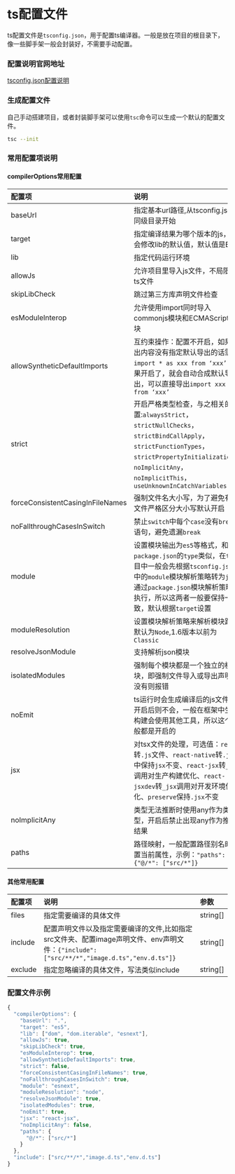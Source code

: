 # ts配置文件
ts配置文件是`tsconfig.json`，用于配置ts编译器。一般是放在项目的根目录下，像一些脚手架一般会封装好，不需要手动配置。
### 配置说明官网地址
[tsconfig.json配置说明](https://ts.nodejs.cn/tsconfig/#Watch_and_Build_Modes_6250)
### 生成配置文件
自己手动搭建项目，或者封装脚手架可以使用`tsc`命令可以生成一个默认的配置文件。
``` bash
tsc --init
```
### 常用配置项说明
#### compilerOptions常用配置
| 配置项 | 说明 |  参数 |
| :--- | :--- |:--- |
| baseUrl | 指定基本url路径,从tsconfig.json同级目录开始 | string|
| target | 指定编译结果为哪个版本的js，且会修改lib的默认值，默认值是ES5  | string|
| lib | 指定代码运行环境 | string[]|
| allowJs | 允许项目里导入js文件，不局限于ts文件 |boolean|
| skipLibCheck | 跳过第三方库声明文件检查 |boolean|
| esModuleInterop | 允许使用import同时导入commonjs模块和ECMAScript模块 | boolean|
| allowSyntheticDefaultImports | 互约束操作：配置不开启，如果导出内容没有指定默认导出的话需要`import * as xxx from ‘xxx’`，如果开启了，就会自动合成默认导出，可以直接导出`import xxx from ‘xxx’` | boolean|
| strict | 开启严格类型检查，与之相关的配置:`alwaysStrict`，`strictNullChecks`，`strictBindCallApply`，`strictFunctionTypes`，`strictPropertyInitialization`，`noImplicitAny`，`noImplicitThis`，`useUnknownInCatchVariables` |boolean|
| forceConsistentCasingInFileNames | 强制文件名大小写，为了避免有些文件严格区分大小写默认开启 |boolean|
| noFallthroughCasesInSwitch | 禁止`switch`中每个`case`没有`break`语句，避免遗漏`break` | boolean |
| module | 设置模块输出为`es5`等格式，和`package.json`的`type`类似，在`ts`项目中一般会先根据`tsconfig.json`中的`module`模块解析策略转为`js`再通过`package.json`模块解析策略在执行，所以这两者一般要保持一致，默认根据`target`设置 |string|
| moduleResolution | 设置模块解析策略来解析模块路径,默认为`Node`,1.6版本以前为`Classic` |string|
| resolveJsonModule | 支持解析json模块 |boolean|
| isolatedModules | 强制每个模块都是一个独立的模块，即强制文件导入或导出声明，没有则报错 |boolean|
| noEmit | ts运行时会生成编译后的js文件，开启后则不会，一般在框架中生产构建会使用其他工具，所以这个一般都是开启的 | boolean|
| jsx | 对tsx文件的处理，可选值：`react`转`.js`文件、`react-native`转`.js`其中保持`jsx`不变、`react-jsx`转`_jsx`调用对生产构建优化、`react-jsxdev`转`_jsx`调用对开发环境优化、`preserve`保持`.jsx`不变 |string|
| noImplicitAny | 类型无法推断时使用any作为类型，开启后禁止出现any作为推断结果 |boolean|
| paths | 路径映射，一般配置路径别名时配置当前属性，示例：`"paths": {"@/*": ["src/*"]}` | object |
#### 其他常用配置
| 配置项 | 说明 | 参数 |
| :--- | :--- |:--- |
| files | 指定需要编译的具体文件 | string[] |
| include | 配置声明文件以及指定需要编译的文件,比如指定src文件夹、配置image声明文件、env声明文件：`{"include":["src/**/*","image.d.ts","env.d.ts"]}` | string[] |
| exclude | 指定忽略编译的具体文件，写法类似include | string[] |

### 配置文件示例
``` ts
{
  "compilerOptions": {
    "baseUrl": ".",
    "target": "es5",
    "lib": ["dom", "dom.iterable", "esnext"],
    "allowJs": true,
    "skipLibCheck": true,
    "esModuleInterop": true,
    "allowSyntheticDefaultImports": true,
    "strict": false,
    "forceConsistentCasingInFileNames": true,
    "noFallthroughCasesInSwitch": true,
    "module": "esnext",
    "moduleResolution": "node",
    "resolveJsonModule": true,
    "isolatedModules": true,
    "noEmit": true,
    "jsx": "react-jsx",
    "noImplicitAny": false,
    "paths": {
      "@/*": ["src/*"]
    }
  },
  "include": ["src/**/*","image.d.ts","env.d.ts"]
}
```
